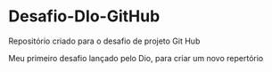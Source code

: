# Desafio-DIo-GitHub
Repositório criado para o desafio de projeto Git Hub 

Meu primeiro desafio lançado pelo Dio, para criar um novo repertório 
